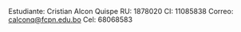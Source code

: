 Estudiante: Cristian Alcon Quispe
RU: 1878020
CI: 11085838
Correo: calconq@fcpn.edu.bo
Cel: 68068583
